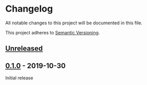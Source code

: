 # Changelog

All notable changes to this project will be documented in this file.

This project adheres to [Semantic Versioning](https://semver.org).

## [Unreleased]

## [0.1.0] - 2019-10-30

Initial release

[Unreleased]: https://github.com/taiki-e/cargo-hack/compare/v0.1.0...HEAD
[0.1.0]: https://github.com/taiki-e/cargo-hack/releases/tag/v0.1.0
